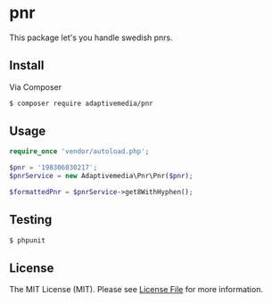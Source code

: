 # pnr

This package let's you handle swedish pnrs.

## Install

Via Composer

``` bash
$ composer require adaptivemedia/pnr
```

## Usage

``` php
require_once 'vendor/autoload.php';

$pnr = '198306030217';
$pnrService = new Adaptivemedia\Pnr\Pnr($pnr);

$formattedPnr = $pnrService->get8WithHyphen();
```

## Testing

``` bash
$ phpunit
```

## License

The MIT License (MIT). Please see [License File](LICENSE.md) for more information.
